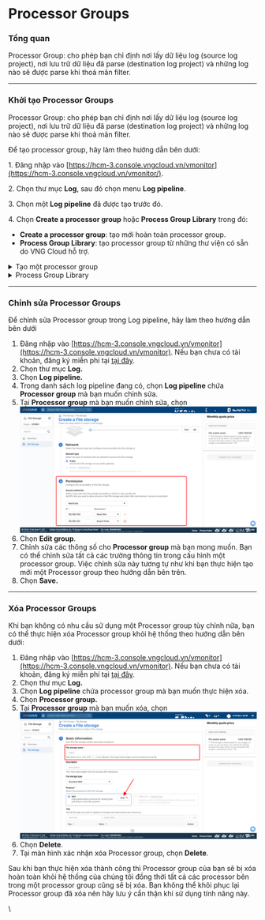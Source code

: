 # Processor Groups

### Tổng quan

Processor Group: cho phép bạn chỉ định nơi lấy dữ liệu log (source log project), nơi lưu trữ dữ liệu đã parse (destination log project) và những log nào sẽ được parse khi thoả mãn filter.&#x20;

***

### Khởi tạo Processor Groups

Processor Group: cho phép bạn chỉ định nơi lấy dữ liệu log (source log project), nơi lưu trữ dữ liệu đã parse (destination log project) và những log nào sẽ được parse khi thoả mãn filter.&#x20;

Để tạo processor group, hãy làm theo hướng dẫn bên dưới:

1\. Đăng nhập vào [https://hcm-3.console.vngcloud.vn/vmonitor](https://hcm-3.console.vngcloud.vn/vmonitor/).

2\. Chọn thư mục **Log**, sau đó chọn menu **Log pipeline**.

3\. Chọn một **Log pipeline** đã được tạo trước đó.

4\. Chọn **Create a processor group** hoặc **Process Group Library** trong đó:&#x20;

* **Create a processor group**: tạo mới hoàn toàn processor group.
* **Process Group Library**: tạo processor group từ những thư viện có sẵn do VNG Cloud hỗ trợ.

<details>

<summary>Tạo một processor group</summary>

1. Nhập tên processor **Group name**. Tên Group name phải tuân thủ theo quy định của chúng tôi, chi tiết xem tại [Phạm vi giới hạn Log pipeline](https://docs.vngcloud.vn/pages/viewpage.action?pageId=49650030).
2. Nhập **Description** cho processor group này.
3. Chọn **Source** và **Destination log project** mà bạn muốn thực hiện pipeline trong danh sách các log project đang tồn tại trên account của bạn. <mark style="color:red;">**Source log project và Destination log project không thể là cùng một log project mà bắt buộc bạn phải chọn chúng là những log project khác biệt. Nếu Destination log project đã có dữ liệu thì việc tạo luồng pipeline cho project này có thể gây mất đồng bộ dữ liệu.**</mark>
4. Nhập điều kiện **Filter** cho log nếu có. Bạn có thể nhập điều kiện lọc cho log bằng một trong 2 cách: **Suggestion mode** hoặc **Editor mode**. Cách sử dụng 2 phương thức này và chuyển đổi qua lại giữa 2 phương thức đã được chúng tôi mô tả ở các tính năng [Search logs](https://docs-admin.vngcloud.vn/display/VPV/Search+logs).
5. Chọn **Create.**

![](https://docs-admin.vngcloud.vn/download/attachments/49650043/image2023-7-31\_14-9-40.png?version=1\&modificationDate=1690787381000\&api=v2)

</details>

<details>

<summary>Process Group Library</summary>

Hiện tại VNG Cloud hỗ trợ thư viện cho 2 ứng dụng phổ biến là **Apache, Nginx**. Khi bạn chọn **Process Group Library**, tiếp tục thực hiện các bước dưới đây để hoàn thành tạo processor group

1. Chọn <img src="https://docs-admin.vngcloud.vn/download/thumbnails/49650043/image2023-3-27_9-48-38.png?version=1&#x26;modificationDate=1679885318000&#x26;api=v2" alt="" data-size="line">(**Duplicate this group)** để tạo Processor Group từ Library này.

<img src="https://docs-admin.vngcloud.vn/download/attachments/49650043/image2023-8-2_15-6-24.png?version=1&#x26;modificationDate=1690963585000&#x26;api=v2" alt="" data-size="original">

2. Nhập các thông tin bao gồm:&#x20;

* **Group name**: nhập tên processor group. Tên group phải tuân thủ theo quy định của chúng tôi, chi tiết xem tại [Phạm vi giới hạn Log pipeline](https://docs.vngcloud.vn/pages/viewpage.action?pageId=49650030).
* **Description**: nhập mô tả processor group này
* Chọn **Source** và **Destination log project** mà bạn muốn thực hiện pipeline trong danh sách các log project đang tồn tại trên account của bạn. <mark style="color:red;">**Source log project và Destination log project không thể là cùng một log project mà bắt buộc bạn phải chọn chúng là những log project khác biệt. Nếu Destination log project đã có dữ liệu thì việc tạo luồng pipeline cho project này có thể gây mất đồng bộ dữ liệu.**</mark>
* Nhập điều kiện **Filter** cho log nếu có. Bạn có thể nhập điều kiện lọc cho log bằng một trong 2 cách: **Suggestion mode** hoặc **Editor mode**. Cách sử dụng 2 phương thức này và chuyển đổi qua lại giữa 2 phương thức đã được chúng tôi mô tả ở các tính năng [Search logs](https://docs-admin.vngcloud.vn/display/VPV/Search+logs).

3. Chọn **Duplicate**.

![](https://docs-admin.vngcloud.vn/download/attachments/49650043/image2023-8-2\_15-2-28.png?version=1\&modificationDate=1690963350000\&api=v2)

Sau khi bạn sao chép thành công:

* Đối với thư viện **Apache**, hệ thống sẽ tự tạo một **3 Processor** loại: **Grok Parser, GeoIP Parse, User-Agent Parser**. Nếu các cấu hình parser này chưa như bạn mong muốn, bạn có thể chỉnh sửa các **Processor** này theo hướng dẫn tại [Processor](https://docs-admin.vngcloud.vn/display/VPV/Processor).
* Đối với thư viện **Nginx**, hệ thống sẽ tự tạo một **4 Processor** loại: **Grok Parser, Field Remapper Parser, GeoIP Parse, Date Parser**. Nếu các cấu hình parser này chưa như bạn mong muốn, bạn có thể chỉnh sửa các **Processor** này theo hướng dẫn tại [Processor](https://docs-admin.vngcloud.vn/display/VPV/Processor).

<img src="https://docs-admin.vngcloud.vn/download/attachments/49650043/image2023-8-2_15-8-35.png?version=1&#x26;modificationDate=1690963717000&#x26;api=v2" alt="" data-size="original">

![](https://docs-admin.vngcloud.vn/download/attachments/49650043/image2023-8-2\_15-9-10.png?version=1\&modificationDate=1690963751000\&api=v2)

</details>

***

### Chỉnh sửa Processor Groups

Để chỉnh sửa Processor group trong Log pipeline, hãy làm theo hướng dẫn bên dưới

1. Đăng nhập vào [https://hcm-3.console.vngcloud.vn/vmonitor](https://hcm-3.console.vngcloud.vn/vmonitor). Nếu bạn chưa có tài khoản, đăng ký miễn phí tại [tại đây](https://register.vngcloud.vn/signup).
2. Chọn thư mục **Log.**
3. Chọn **Log pipeline.**
4. Trong danh sách log pipeline đang có, chọn **Log pipeline** chứa **Processor group** mà bạn muốn chỉnh sửa.
5. Tại **Processor group** mà bạn muốn chỉnh sửa, chọn <img src="../../../../.gitbook/assets/image (319).png" alt="" data-size="line">
6. Chọn **Edit group**.
7. Chỉnh sửa các thông số cho **Processor group** mà bạn mong muốn. Bạn có thể chỉnh sửa tất cả các trường thông tin trong cấu hình một processor group. Việc chỉnh sửa này tương tự như khi bạn thực hiện tạo mới một Processor group theo hướng dẫn bên trên.
8. Chọn **Save.**

***

### Xóa Processor Groups

Khi bạn không có nhu cầu sử dụng một Processor group tùy chỉnh nữa, bạn có thể thực hiện xóa Processor group khỏi hệ thống theo hướng dẫn bên dưới:&#x20;

1. Đăng nhập vào [https://hcm-3.console.vngcloud.vn/vmonitor](https://hcm-3.console.vngcloud.vn/vmonitor). Nếu bạn chưa có tài khoản, đăng ký miễn phí tại [tại đây](https://register.vngcloud.vn/signup).
2. Chọn thư mục **Log.**
3. Chọn **Log pipeline** chứa processor group mà bạn muốn thực hiện xóa.
4. Chọn **Processor group.**
5. Tại **Processor group** mà bạn muốn xóa, chọn <img src="../../../../.gitbook/assets/image (318).png" alt="" data-size="line">
6. Chọn **Delete**.
7. Tại màn hình xác nhận xóa Processor group, chọn **Delete**.

Sau khi bạn thực hiện xóa thành công thì Processor group của bạn sẽ bị xóa hoàn toàn khỏi hệ thống của chúng tôi đồng thời tất cả các processor bên trong một processor group cũng sẽ bị xóa. Bạn không thể khôi phục lại Processor group đã xóa nên hãy lưu ý cẩn thận khi sử dụng tính năng này.&#x20;

\
